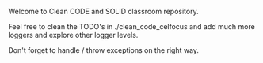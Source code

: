 Welcome to Clean CODE and SOLID classroom repository.

Feel free to clean the TODO's in ./clean_code_celfocus and add much more loggers and explore other logger levels.

Don't forget to handle / throw exceptions on the right way.
